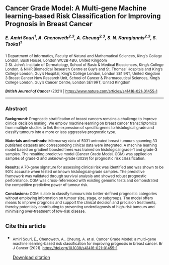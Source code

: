 ## Cancer Grade Model: A Multi-gene Machine learning-based Risk Classification for Improving Prognosis in Breast Cancer
##### E. Amiri Souri<sup>1</sup>, A. Chenoweth<sup>2,3</sup>, A. Cheung<sup>2,3</sup>, S. N. Karagiannis<sup>2,3</sup>, S. Tsoka1<sup>1</sup>

<sup> 1 Department of Informatics, Faculty of Natural and Mathematical Sciences, King's College London, Bush House, London WC2B 4BG, United Kingdom <br />
2 St. John’s Institute of Dermatology, School of Basic & Medical Biosciences, King’s College London, & NIHR Biomedical Research Centre at Guy’s and St. Thomas’ Hospitals and King’s College London, Guy’s Hospital, King’s College London, London SE1 9RT, United Kingdom <br />
3 Breast Cancer Now Research Unit, School of Cancer & Pharmaceutical Sciences, King’s College London, Guy’s Cancer Centre, London SE1 9RT, United Kingdom <br />

<sub> ***British Journal of Cancer*** (2021) | https://www.nature.com/articles/s41416-021-01455-1 <br />

 
  
  
--------------------------------
  
### Abstract
<sub>__Background:__ Prognostic stratification of breast cancers remains a challenge to improve clinical decision making. We employ machine learning on breast cancer transcriptomics from multiple studies to link the expression of specific genes to histological grade and classify tumours into a more or less aggressive prognostic type.<br />
  
<sub>__Materials and methods:__ Microarray data of 5031 untreated breast tumours spanning 33 published datasets and corresponding clinical data were integrated. A machine learning model based on gradient boosted trees was trained on histological grade-1 and grade-3 samples. The resulting predictive model (Cancer Grade Model, CGM) was applied on samples of grade-2 and unknown-grade (3029) for prognostic risk classification.<br />
  
<sub>__Results:__ A 70-gene signature for assessing clinical risk was identified and was shown to be 90% accurate when tested on known histological-grade samples. The predictive framework was validated through survival analysis and showed robust prognostic performance. CGM was cross-referenced with existing genomic tests and demonstrated the competitive predictive power of tumour risk.<br />
  
<sub>__Conclusions:__ CGM is able to classify tumours into better-defined prognostic categories without employing information on tumour size, stage, or subgroups. The model offers means to improve prognosis and support the clinical decision and precision treatments, thereby potentially contributing to preventing underdiagnosis of high-risk tumours and minimising over-treatment of low-risk disease.<br />

    
      
     

## <sub> __Cite this article__
- <sub> Amiri Souri, E., Chenoweth, A., Cheung, A. et al. Cancer Grade Model: a multi-gene machine learning-based risk classification for improving prognosis in breast cancer. Br J Cancer (2021). https://doi.org/10.1038/s41416-021-01455-1 <br />

   [Download citation](https://citation-needed.springer.com/v2/references/10.1038/s41416-021-01455-1?format=refman&flavour=citation)
